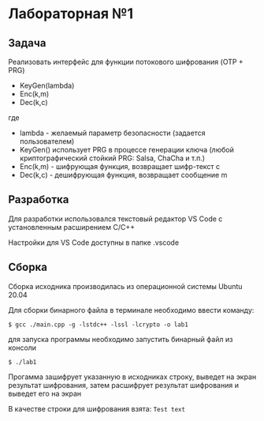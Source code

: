 
# Лабораторная №1

## Задача

Реализовать интерфейс для функции потокового шифрования (OTP + PRG)
* KeyGen(lambda)
* Enc(k,m)
* Dec(k,с)

где
* lambda - желаемый параметр безопасности (задается пользователем)
* KeyGen() использует PRG в процессе генерации ключа (любой криптографический стойкий PRG: Salsa, ChaCha и т.п.)
* Enc(k,m) - шифрующая функция, возвращает шифр-текст с
* Dec(k,с) - дешифрующая функция, возвращает сообщение m

## Разработка

Для разработки использовался текстовый редактор VS Code с установленным расширением C/C++

Настройки для VS Code доступны в папке .vscode

## Сборка

Cборка исходника производилась из операционной системы Ubuntu 20.04

Для сборки бинарного файла в терминале необходимо ввести команду:

```
$ gcc ./main.cpp -g -lstdc++ -lssl -lcrypto -o lab1
```

для запуска программы необходимо запустить бинарный файл из консоли

```
$ ./lab1
```

Прогамма зашифрует указанную в исходниках строку, выведет на экран результат шифрования, затем расшифрует результат шифрования и выведет его на экран

В качестве строки для шифрования взята: `Test text`
